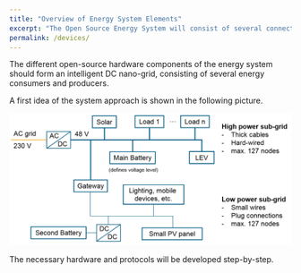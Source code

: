 ```yaml
---
title: "Overview of Energy System Elements"
excerpt: "The Open Source Energy System will consist of several connected consumers and produces."
permalink: /devices/
---
```


The different open-source hardware components of the energy system should form an intelligent DC nano-grid, consisting of several energy consumers and producers.

A first idea of the system approach is shown in the following picture.

![Energy System Overview](/images/48V_DC_nanogrid_structure.png)

The necessary hardware and protocols will be developed step-by-step.


